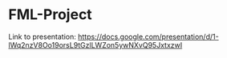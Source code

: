 # FML-Project

Link to presentation: https://docs.google.com/presentation/d/1-lWq2nzV8Oo19orsL9tGzlLWZon5ywNXvQ95JxtxzwI
